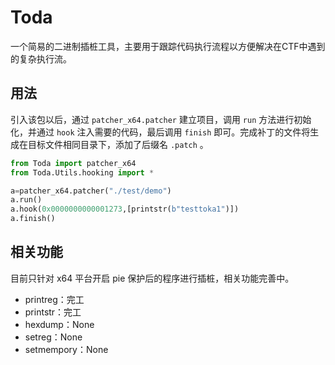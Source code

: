 # Toda
一个简易的二进制插桩工具，主要用于跟踪代码执行流程以方便解决在CTF中遇到的复杂执行流。

## 用法

引入该包以后，通过 `patcher_x64.patcher` 建立项目，调用 `run` 方法进行初始化，并通过 `hook` 注入需要的代码，最后调用 `finish` 即可。完成补丁的文件将生成在目标文件相同目录下，添加了后缀名 `.patch` 。

```python
from Toda import patcher_x64
from Toda.Utils.hooking import *

a=patcher_x64.patcher("./test/demo")
a.run()
a.hook(0x0000000000001273,[printstr(b"testtoka1")])
a.finish()
```

## 相关功能
目前只针对 x64 平台开启 pie 保护后的程序进行插桩，相关功能完善中。
- printreg：完工
- printstr：完工
- hexdump：None
- setreg：None
- setmempory：None

